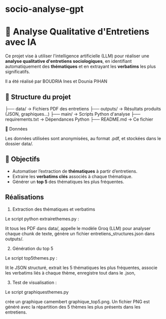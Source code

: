 # socio-analyse-gpt

# 🧠 Analyse Qualitative d'Entretiens avec IA

Ce projet vise à utiliser l'intelligence artificielle (LLM) pour réaliser une **analyse qualitative d'entretiens sociologiques**, en identifiant automatiquement des **thématiques** et en extrayant les **verbatims** les plus significatifs.

Il a été réalisé par BOUDRIA Ines et Dounia PIHAN

## 📁 Structure du projet

├── data/ → Fichiers PDF des entretiens
├── outputs/ → Résultats produits (JSON, graphiques…)
├── main/ → Scripts Python d'analyse
├── requirements.txt → Dépendances Python
├── README.md → Ce fichier

📂 Données

Les données utilisées sont anonymisées, au format .pdf, et stockées dans le dossier data/.

## 📌 Objectifs

- Automatiser l’extraction de **thématiques** à partir d’entretiens.
- Extraire les **verbatims clés** associés à chaque thématique.
- Générer un **top 5** des thématiques les plus fréquentes.

## Réalisations 

1. Extraction des thématiques et verbatims

Le script python extrairethemes.py :

lit tous les PDF dans data/,
appelle le modèle Groq (LLM) pour analyser chaque chunk de texte,
génère un fichier entretiens_structures.json dans outputs/.

2. Génération du top 5

Le script top5themes.py :

lit le JSON structuré,
extrait les 5 thématiques les plus fréquentes,
associe les verbatims liés à chaque thème,
enregistre tout dans le .json,

3. Test de visualisation : 

Le script graphiquesthemes.py

crée un graphique camembert graphique_top5.png.
Un fichier PNG est généré avec la répartition des 5 thèmes les plus présents dans les entretiens.

